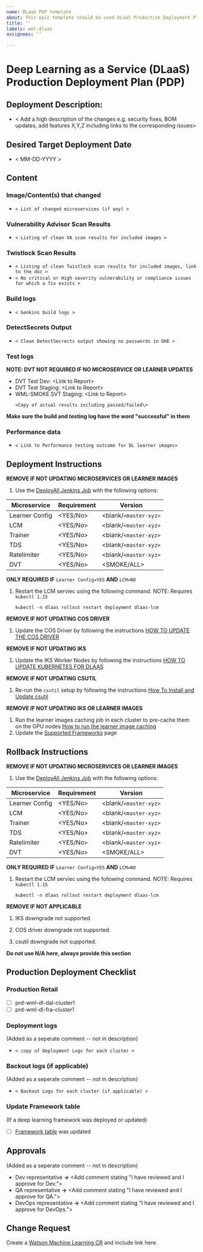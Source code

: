 ```yaml
---
name: DLaaS PDP template
about: This epic template should be used DLaaS Production Deployment Plan (PDP)
title: ''
labels: wml-dlaas
assignees: ''

---
```


# Deep Learning as a Service (DLaaS) Production Deployment Plan (PDP)

## Deployment Description:
- < Add a high description of the changes e.g. security fixes, BOM updates, add features X,Y,Z including links to the corresponding issues>

## Desired Target Deployment Date
- < MM-DD-YYYY >

## Content 
### Image/Content(s) that changed
- `< List of changed microservices (if any) >`

### Vulnerability Advisor Scan Results
- `< Listing of clean VA scan results for included images >`

### Twistlock Scan Results
- `< Listing of clean Twistlock scan results for included images, link to the doc >`
- `< No critical or High severity vulnerability or compliance issues for which a fix exists >`

### Build logs
- `< Genkins build logs >`

### DetectSecrets Output
- `< Clean DetectSecrects output showing no passwords in GHE >` 

### Test logs

**NOTE: DVT NOT REQUIRED IF NO MICROSERVICE OR LEARNER UPDATES**
- DVT Test Dev: <Link to Report\>
- DVT Test Staging: <Link to Report\>
- WML-SMOKE SVT Staging: <Link to Report\>
    ```
    <Copy of actual results including passed/failed\>
    ```
**Make sure the build and testing log have the word "successful" in them**

### Performance data
- `< Link to Performance testing outcome for DL learner images>`

## Deployment Instructions

**REMOVE IF NOT UPDATING MICROSERVICES OR LEARNER IMAGES**
1. Use the [DeployAll Jenkins Job](https://watson-tron-jenkins.swg-devops.com/job/dlaas-retail/job/deployAll/job/deploy/) with the following options:

| Microservice   | Requirement | Version       |
| -------------- | ----------- | ------------- |
| Learner Config | <YES/No>    | <blank/`<master-xyz>` |
| LCM            | <YES/No>    | <blank/`<master-xyz>` |
| Trainer        | <YES/No>    | <blank/`<master-xyz>` |
| TDS            | <YES/No>    | <blank/`<master-xyz>` |
| Ratelimiter    | <YES/No>    | <blank/`<master-xyz>` |
| DVT            | <YES/No>    | <SMOKE/ALL> |

**ONLY REQUIRED IF** `Learner Config=YES` **AND** `LCM=NO`
1. Restart the LCM serviec using the following command.  NOTE: Requires `kubectl 1.15`
    ```
    kubectl -n dlaas rollout restart deployment dlaas-lcm
    ```
    
**REMOVE IF NOT UPDATING COS DRIVER**
1. Update the COS Driver by following the instructions [HOW TO UPDATE THE COS DRIVER](https://github.ibm.com/NGP-TWC/WML-DLaaS/blob/master/HowTo/UpdateCOS.md)

**REMOVE IF NOT UPDATING IKS**
1. Update the IKS Worker Nodes by following the instructions [HOW TO UPDATE KUBERNETES FOR DLAAS](https://github.ibm.com/NGP-TWC/WML-DLaaS/blob/master/HowTo/UpdateIKS.md)

**REMOVE IF NOT UPDATING CSUTIL**
1. Re-run the `csutil` setup by following the instructions [How To Install and Update csutil](https://github.ibm.com/NGP-TWC/WML-DLaaS/blob/master/HowTo/InstallUpdatecsutil.md)

**REMOVE IF NOT UPDATING IKS OR LEARNER IMAGES**
1. Run the learner images caching job in each cluster to pre-cache them on the GPU nodes [How to run the learner image caching](https://github.ibm.com/NGP-TWC/WML-DLaaS/blob/master/HowTo/CacheLearnerImages.md)
1. Update the [Supported Frameworks](https://github.ibm.com/NGP-TWC/WML-DLaaS/blob/master/HowTo/SupportedDLFrameworks.md) page

## Rollback Instructions

**REMOVE IF NOT UPDATING MICROSERVICES OR LEARNER IMAGES**
1. Use the [DeployAll Jenkins Job](https://watson-tron-jenkins.swg-devops.com/job/dlaas-retail/job/deployAll/job/deploy/) with the following options:

| Microservice   | Requirement | Version       |
| -------------- | ----------- | ------------- |
| Learner Config | <YES/No>    | <blank/`<master-xyz>` |
| LCM            | <YES/No>    | <blank/`<master-xyz>` |
| Trainer        | <YES/No>    | <blank/`<master-xyz>` |
| TDS            | <YES/No>    | <blank/`<master-xyz>` |
| Ratelimiter    | <YES/No>    | <blank/`<master-xyz>` |
| DVT            | <YES/No>    | <SMOKE/ALL> |

**ONLY REQUIRED IF** `Learner Config=YES` **AND** `LCM=NO`
1. Restart the LCM serviec using the following command.  NOTE: Requires `kubectl 1.15`
    ```
    kubectl -n dlaas rollout restart deployment dlaas-lcm
    ```

**REMOVE IF NOT APPLICABLE**
1. IKS downgrade not supported.

1. COS driver downgrade not supported.

1. csutil downgrade not supported.

**Do not use N/A here, always provide this section**

## Production Deployment Checklist

### Production Retail
- [ ] prd-wml-dl-dal-cluster1
- [ ] prd-wml-dl-fra-cluster1

### Deployment logs 
(Added as a seperate comment -- not in description)
- `< copy of Deployment Logs for each cluster >` 

### Backout logs (if applicable) 
(Added as a seperate comment -- not in description)
- `< Backout Logs for each cluster (if applicable) >` 

### Update Framework table
(If a deep learning framework was deployed or updated)
- [ ] [Framework table](https://github.ibm.com/NGP-TWC/WML-DLaaS/blob/master/HowTo/SupportedDLFrameworks.md) was updated

## Approvals
(Added as a seperate comment -- not in description)
- Dev representative **->** <Add comment stating "I have reviewed and I approve for Dev.">
- QA representative **->** <Add comment stating "I have reviewed and I approve for QA.">
- DevOps representative **->** <Add comment stating "I have reviewed and I approve for DevOps.">

## Change Request
Create a [Watson Machine Learning CR](https://github.ibm.com/NGP-TWC/WDP-Deployments/issues/new/choose) and include link here.
